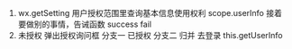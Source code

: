 1. wx.getSetting
  用户授权范围里查询基本信息使用权利 scope.userInfo
  接着要做别的事情，告诫函数
  success fail
2. 未授权 弹出授权询问框 分支一
  已授权 分支二
    归并 去登录 this.getUserInfo